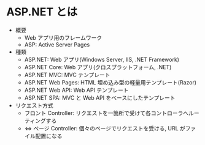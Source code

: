 # ASP.NET とは

- 概要
  - Web アプリ用のフレームワーク
  - ASP: Active Server Pages
- 種類
  - ASP.NET: Web アプリ(Windows Server, IIS, .NET Framework)
  - ASP.NET Core: Web アプリ(クロスプラットフォーム, .NET)
  - ASP.NET MVC: MVC テンプレート
  - ASP.NET Web Pages: HTML 埋め込み型の軽量用テンプレート(Razor)
  - ASP.NET Web API: Web API テンプレート
  - ASP.NET SPA: MVC と Web API をベースにしたテンプレート
- リクエスト方式
  - フロント Controller: リクエストを一箇所で受けて各コントローラへルーティングする
  - ⇔ ページ Controller: 個々のページでリクエストを受ける, URL がファイル配置になる
